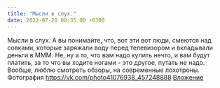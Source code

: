 ```yaml
---
title: "Мысли в слух."
date: 2022-07-28 00:35:00 +0300
---
```


Мысли в слух.
А вы понимайте, что, вот эти вот люди, смеются над совками, которые заряжали воду перед телевизором и вкладывали деньги в МММ.
Не, ну а то, что вам надо купить нечто, и вам будут платить, за то что вы ходите ногами - это другое, путать не надо.
Вообще, люблю смотреть обзоры, на современные лохотроны.
Фотография
<a class="vk-attach" href="https://vk.com/photo41076938_457248888">https://vk.com/photo41076938_457248888</a>
<a class="vk-attach" href="https://vk.com/photo41076938_457248888">Вложение</a>

